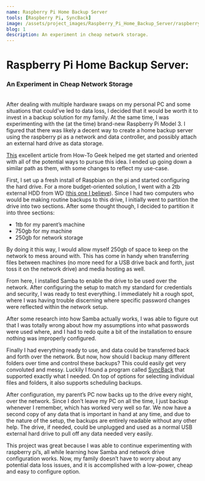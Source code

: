 ```yaml
---
name: Raspberry Pi Home Backup Server
tools: [Raspberry Pi, SyncBack]
image: /assets/project_images/Raspberry_Pi_Home_Backup_Server/raspberry_pi_home_backup_server.PNG
blog: 1
description: An experiment in cheap network storage.
---
```

# Raspberry Pi Home Backup Server:
### An Experiment in Cheap Network Storage
<br>
After dealing with multiple hardware swaps on my personal PC and some situations that could’ve led to data loss, I decided that it would be worth it to invest in a backup solution for my family. At the same time, I was experimenting with the (at the time) brand-new Raspberry Pi Model 3. I figured that there was likely a decent way to create a home backup server using the raspberry pi as a network and data controller, and possibly attach an external hard drive as data storage.

[This](https://www.howtogeek.com/139433/how-to-turn-a-raspberry-pi-into-a-low-power-network-storage-device/) excellent article from How-To Geek helped me get started and oriented with all of the potential ways to pursue this idea. I ended up going down a similar path as them, with some changes to reflect my use-case.

First, I set up a fresh install of Raspbian on the pi and started configuring the hard drive. For a more budget-oriented solution, I went with a 2tb external HDD from WD ([this one I believe](https://www.2brightsparks.com/freeware/freeware-hub.html)). Since I had two computers who would be making routine backups to this drive, I initially went to partition the drive into two sections. After some thought though, I decided to partition it into three sections:

* 1tb for my parent’s machine
* 750gb for my machine
* 250gb for network storage

By doing it this way, I would allow myself 250gb of space to keep on the network to mess around with. This has come in handy when transferring files between machines (no more need for a USB drive back and forth, just toss it on the network drive) and media hosting as well.

From here, I installed Samba to enable the drive to be used over the network. After configuring the setup to match my standard for credentials and security, I was ready to test everything. I immediately hit a rough spot, where I was having trouble discerning where specific password changes were reflected within the network setup.

After some research into how Samba actually works, I was able to figure out that I was totally wrong about how my assumptions into what passwords were used where, and I had to redo quite a bit of the installation to ensure nothing was improperly configured.

Finally I had everything ready to use, and data could be transferred back and forth over the network. But now, how should I backup many different folders over time and control these backups? This could easily get very convoluted and messy. Luckily I found a program called [SyncBack](https://www.2brightsparks.com/freeware/freeware-hub.html) that supported exactly what I needed. On top of options for selecting individual files and folders, it also supports scheduling backups.

After configuration, my parent’s PC now backs up to the drive every night, over the network. Since I don’t leave my PC on all the time, I just backup whenever I remember, which has worked very well so far. We now have a second copy of any data that is important in hand at any time, and due to the nature of the setup, the backups are entirely readable without any other help. The drive, if needed, could be unplugged and used as a normal USB external hard drive to pull off any data needed very easily.

This project was great because I was able to continue experimenting with raspberry pi’s, all while learning how Samba and network drive configuration works. Now, my family doesn’t have to worry about any potential data loss issues, and it is accomplished with a low-power, cheap and easy to configure option.
